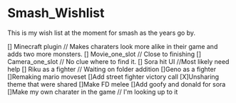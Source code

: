 # Smash_Wishlist
This is my wish list at the moment for smash as the years go by.

[] Minecraft plugin // Makes charaters look more alike in their game and adds two more monsters.
[] Movie_one_slot // Close to finishing
[] Camera_one_slot // No clue where to find it.
[] Sora hit UI //Most likely need help
[] Riku as a fighter // Waiting on folder addition
[]Geno as a fighter
[]Remaking mario moveset
[]Add street fighter victory call
[X]Unsharing theme that were shared
[]Make FD melee
[]Add goofy and donald for sora
[]Make my own charater in the game // I'm looking up to it
